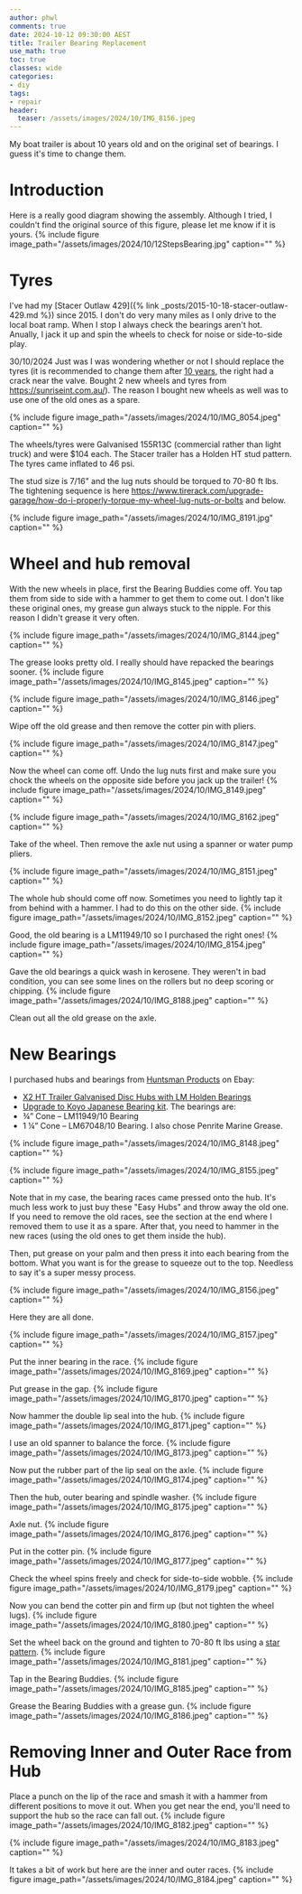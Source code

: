 ```yaml
---
author: phwl
comments: true
date: 2024-10-12 09:30:00 AEST
title: Trailer Bearing Replacement
use_math: true
toc: true
classes: wide
categories:
- diy
tags:
- repair
header:
  teaser: /assets/images/2024/10/IMG_8156.jpeg
---
```


My boat trailer is about 10 years old and on the original set of bearings. I guess it's time to change them.

# Introduction

Here is a really good diagram showing the assembly. Although I tried, I couldn't find the original source of this figure, please let me know if it is yours.
{% include figure image_path="/assets/images/2024/10/12StepsBearing.jpg" caption="" %}

# Tyres
I've had my [Stacer Outlaw 429]({% link _posts/2015-10-18-stacer-outlaw-429.md %}) since 2015. I don't do very many miles as I only drive to  the local boat ramp. When I stop I always check the bearings aren't hot. Anually, I jack it up and spin the wheels to check for noise or side-to-side play.

30/10/2024 Just was I was wondering whether or not I should replace the tyres (it is recommended to change them after [10 years](https://tyregeek.com.au/when-to-replace-tyres), the right had a crack near the valve. Bought 2 new wheels and tyres from <https://sunriseint.com.au/>). The reason I bought new wheels as well was to use one of the old ones as a spare.

{% include figure image_path="/assets/images/2024/10/IMG_8054.jpeg" caption="" %}

The wheels/tyres were Galvanised 155R13C (commercial rather than light truck) and were $104 each. The Stacer trailer has a Holden HT stud pattern. The tyres came inflated to 46 psi.

The stud size is 7/16" and the lug nuts should be torqued to 70-80 ft lbs. The tightening sequence is here <https://www.tirerack.com/upgrade-garage/how-do-i-properly-torque-my-wheel-lug-nuts-or-bolts> and below.


{% include figure image_path="/assets/images/2024/10/IMG_8191.jpg" caption="" %}

# Wheel and hub removal

With the new wheels in place, first the Bearing Buddies come off. You tap them from side to side with a hammer to get them to come out. I don't like these original ones, my grease gun always stuck to the nipple. For this reason I didn't grease it very often.

{% include figure image_path="/assets/images/2024/10/IMG_8144.jpeg" caption="" %}

The grease looks pretty old. I really should have repacked the bearings sooner.
{% include figure image_path="/assets/images/2024/10/IMG_8145.jpeg" caption="" %}

{% include figure image_path="/assets/images/2024/10/IMG_8146.jpeg" caption="" %}

Wipe off the old grease and then remove the cotter pin with pliers.

{% include figure image_path="/assets/images/2024/10/IMG_8147.jpeg" caption="" %}

Now the wheel can come off. Undo the lug nuts first and make sure you chock the wheels on the opposite side before you jack up the trailer!
{% include figure image_path="/assets/images/2024/10/IMG_8149.jpeg" caption="" %}

{% include figure image_path="/assets/images/2024/10/IMG_8162.jpeg" caption="" %}

Take of the wheel. Then remove the axle nut using a spanner or water pump pliers.

{% include figure image_path="/assets/images/2024/10/IMG_8151.jpeg" caption="" %}

The whole hub should come off now. Sometimes you need to lightly tap it from behind with a hammer. I had to do this on the other side.
{% include figure image_path="/assets/images/2024/10/IMG_8152.jpeg" caption="" %}

Good, the old bearing is a LM11949/10 so I purchased the right ones!
{% include figure image_path="/assets/images/2024/10/IMG_8154.jpeg" caption="" %}

Gave the old bearings a quick wash in kerosene. They weren't in bad condition, you can see some lines on the rollers but no deep scoring or chipping.
{% include figure image_path="/assets/images/2024/10/IMG_8188.jpeg" caption="" %}

Clean out all the old grease on the axle.


# New Bearings
I purchased hubs and bearings from [Huntsman Products](https://www.huntsmanproducts.com.au/) on Ebay:
* [X2 HT Trailer Galvanised Disc Hubs with LM Holden Bearings](https://www.huntsmanproducts.com.au/products/ht-trailer-galvanised-disc-hubs-x-2-with-lm-holden-bearings)
* [Upgrade to Koyo Japanese Bearing kit](https://www.huntsmanproducts.com.au/products/upgrade-to-japanese-bearing-kit-single-axle-lm-or-s-l-bearings).
The bearings are:
* ¾” Cone – LM11949/10 Bearing
* 1 ¼” Cone – LM67048/10 Bearing.
I also chose Penrite Marine Grease.

{% include figure image_path="/assets/images/2024/10/IMG_8148.jpeg" caption="" %}

{% include figure image_path="/assets/images/2024/10/IMG_8155.jpeg" caption="" %}

Note that in my case, the bearing races came pressed onto the hub. It's much less work to just buy these "Easy Hubs" and throw away the old one. If you need to remove the old races, see the section at the end where I removed them to use it as a spare. After that, you need to hammer in the new races (using the old ones to get them inside the hub).

Then, put grease on your palm and then press it into each bearing from the bottom. What you want is for the grease to squeeze out to the top. Needless to say it's a super messy process.

{% include figure image_path="/assets/images/2024/10/IMG_8156.jpeg" caption="" %}

Here they are all done.

{% include figure image_path="/assets/images/2024/10/IMG_8157.jpeg" caption="" %}

Put the inner bearing in the race.
{% include figure image_path="/assets/images/2024/10/IMG_8169.jpeg" caption="" %}

Put grease in the gap.
{% include figure image_path="/assets/images/2024/10/IMG_8170.jpeg" caption="" %}

Now hammer the double lip seal into the hub.
{% include figure image_path="/assets/images/2024/10/IMG_8171.jpeg" caption="" %}

I use an old spanner to balance the force.
{% include figure image_path="/assets/images/2024/10/IMG_8173.jpeg" caption="" %}

Now put the rubber part of the lip seal on the axle.
{% include figure image_path="/assets/images/2024/10/IMG_8174.jpeg" caption="" %}

Then the hub, outer bearing and spindle washer.
{% include figure image_path="/assets/images/2024/10/IMG_8175.jpeg" caption="" %}

Axle nut.
{% include figure image_path="/assets/images/2024/10/IMG_8176.jpeg" caption="" %}

Put in the cotter pin.
{% include figure image_path="/assets/images/2024/10/IMG_8177.jpeg" caption="" %}

Check the wheel spins freely and check for side-to-side wobble.
{% include figure image_path="/assets/images/2024/10/IMG_8179.jpeg" caption="" %}

Now you can bend the cotter pin and firm up (but not tighten the wheel lugs).
{% include figure image_path="/assets/images/2024/10/IMG_8180.jpeg" caption="" %}

Set the wheel back on the ground and
tighten to 70-80 ft lbs using a [star pattern](https://australianoffroad.com.au/wp-content/uploads/2019/12/Wheel-Nut-Torque-Settings-Information-Sheet-3.pdf).
{% include figure image_path="/assets/images/2024/10/IMG_8181.jpeg" caption="" %}

Tap in the Bearing Buddies.
{% include figure image_path="/assets/images/2024/10/IMG_8185.jpeg" caption="" %}

Grease the Bearing Buddies with a grease gun.
{% include figure image_path="/assets/images/2024/10/IMG_8186.jpeg" caption="" %}


# Removing Inner and Outer Race from Hub
Place a punch on the lip of the race and smash it with a hammer from different positions to move it out. When you get near the end, you'll need to support the hub so the race can fall out.
{% include figure image_path="/assets/images/2024/10/IMG_8182.jpeg" caption="" %}

{% include figure image_path="/assets/images/2024/10/IMG_8183.jpeg" caption="" %}

It takes a bit of work but here are the inner and outer races.
{% include figure image_path="/assets/images/2024/10/IMG_8184.jpeg" caption="" %}

